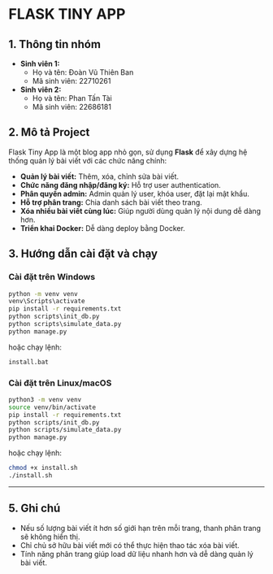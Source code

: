 # FLASK TINY APP

## 1. Thông tin nhóm
- **Sinh viên 1:**
  - Họ và tên: Đoàn Vũ Thiên Ban
  - Mã sinh viên: 22710261
- **Sinh viên 2:**
  - Họ và tên: Phan Tấn Tài
  - Mã sinh viên: 22686181

## 2. Mô tả Project
Flask Tiny App là một blog app nhỏ gọn, sử dụng **Flask** để xây dựng hệ thống quản lý bài viết với các chức năng chính:
- **Quản lý bài viết:** Thêm, xóa, chỉnh sửa bài viết.
- **Chức năng đăng nhập/đăng ký:** Hỗ trợ user authentication.
- **Phân quyền admin:** Admin quản lý user, khóa user, đặt lại mật khẩu.
- **Hỗ trợ phân trang:** Chia danh sách bài viết theo trang.
- **Xóa nhiều bài viết cùng lúc:** Giúp người dùng quản lý nội dung dễ dàng hơn.
- **Triển khai Docker:** Dễ dàng deploy bằng Docker.

## 3. Hướng dẫn cài đặt và chạy

### **Cài đặt trên Windows**
```cmd
python -m venv venv
venv\Scripts\activate
pip install -r requirements.txt
python scripts\init_db.py
python scripts\simulate_data.py
python manage.py
```
hoặc chạy lệnh:
```cmd
install.bat
```

### **Cài đặt trên Linux/macOS**
```bash
python3 -m venv venv
source venv/bin/activate
pip install -r requirements.txt
python scripts/init_db.py
python scripts/simulate_data.py
python manage.py
```
hoặc chạy lệnh:
```bash
chmod +x install.sh
./install.sh
```
---

## 5. Ghi chú
- Nếu số lượng bài viết ít hơn số giới hạn trên mỗi trang, thanh phân trang sẽ không hiển thị.
- Chỉ chủ sở hữu bài viết mới có thể thực hiện thao tác xóa bài viết.
- Tính năng phân trang giúp load dữ liệu nhanh hơn và dễ dàng quản lý bài viết.

